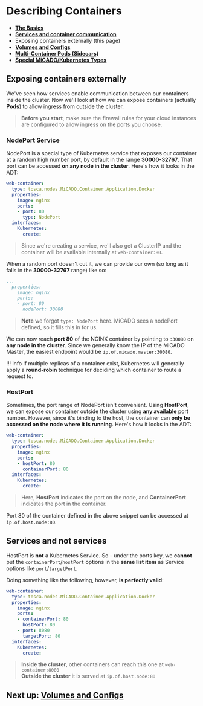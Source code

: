 # Describing Containers

- [**The Basics**](index.md)
- [**Services and container communication**](services.md)
- Exposing containers externally (this page)
- [**Volumes and Configs**](volumes.md)
- [**Multi-Container Pods (Sidecars)**](sidecars.md)
- [**Special MiCADO/Kubernetes Types**](custom.md)

## Exposing containers externally

We've seen how services enable communication between our containers inside the cluster. Now we'll look at how we can expose containers (actually **Pods**) to allow ingress from outside the cluster.

> **Before you start**, make sure the firewall rules for your cloud instances are configured to allow ingress on the ports you choose.

### NodePort Service

NodePort is a special type of Kubernetes service that exposes our container at a random high number port, by default in the range **30000-32767**. That port can be accessed **on any node in the cluster**. Here's how it looks in the ADT:

```yaml
web-container:
  type: tosca.nodes.MiCADO.Container.Application.Docker
  properties:
    image: nginx
    ports:
    - port: 80
      type: NodePort
  interfaces:
    Kubernetes:
      create:
```
> Since we're creating a service, we'll also get a ClusterIP and the container will be available internally at `web-container:80`.

When a random port doesn't cut it, we can provide our own (so long as it falls in the **30000-32767** range) like so:
```yaml
...
  properties:
    image: nginx
    ports:
    - port: 80
      nodePort: 30080
```
> **Note** we forgot `type: NodePort` here. MiCADO sees a nodePort defined, so it fills this in for us.

We can now reach **port 80** of the NGINX container by pointing to `:30080` on **any node in the cluster**. Since we generally know the IP of the MiCADO Master, the easiest endpoint would be `ip.of.micado.master:30080`.

!!! info
    If multiple replicas of a container exist, Kubernetes will generally apply a **round-robin** technique for deciding which container to route a request to.

### HostPort

Sometimes, the port range of NodePort isn't convenient. Using **HostPort**, we can expose our container outside the cluster using **any available** port number. However, since it's binding to the host, the container can **only be accessed on the node where it is running**. Here's how it looks in the ADT:

```yaml
web-container:
  type: tosca.nodes.MiCADO.Container.Application.Docker
  properties:
    image: nginx
    ports:
    - hostPort: 80
      containerPort: 80    
  interfaces:
    Kubernetes:
      create:
```
> Here, **HostPort** indicates the port on the node, and **ContainerPort** indicates the port in the container. 

Port 80 of the container defined in the above snippet can be accessed at `ip.of.host.node:80`.

## Services and not services

HostPort is **not** a Kubernetes Service. So - under the ports key, we **cannot** put the `containerPort`/`hostPort` options in the **same list item** as Service options like `port`/`targetPort`. 

Doing something like the following, however, **is perfectly valid**:

```yaml
web-container:
  type: tosca.nodes.MiCADO.Container.Application.Docker
  properties:
    image: nginx
    ports:
    - containerPort: 80
      hostPort: 80
    - port: 8080
      targetPort: 80
  interfaces:
    Kubernetes:
      create:
```
> **Inside the cluster**, other containers can reach this one at `web-container:8080`  
> **Outside the cluster** it is served at `ip.of.host.node:80`

## Next up: [Volumes and Configs](volumes.md)